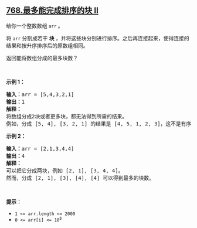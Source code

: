 ## [768.最多能完成排序的块 II](https://leetcode.cn/problems/max-chunks-to-make-sorted-ii/)
<p>给你一个整数数组 <code>arr</code> 。</p>

<p>将 <code>arr</code> 分割成若干 <strong>块</strong> ，并将这些块分别进行排序。之后再连接起来，使得连接的结果和按升序排序后的原数组相同。</p>

<p>返回能将数组分成的最多块数？</p>
&nbsp;

<p><strong class="example">示例 1：</strong></p>

<pre>
<strong>输入：</strong>arr = [5,4,3,2,1]
<strong>输出：</strong>1
<strong>解释：</strong>
将数组分成2块或者更多块，都无法得到所需的结果。 
例如，分成 [5, 4], [3, 2, 1] 的结果是 [4, 5, 1, 2, 3]，这不是有序的数组。 
</pre>

<p><strong class="example">示例 2：</strong></p>

<pre>
<strong>输入：</strong>arr = [2,1,3,4,4]
<strong>输出：</strong>4
<strong>解释：</strong>
可以把它分成两块，例如 [2, 1], [3, 4, 4]。 
然而，分成 [2, 1], [3], [4], [4] 可以得到最多的块数。 
</pre>

<p>&nbsp;</p>

<p><strong>提示：</strong></p>

<ul>
	<li><code>1 &lt;= arr.length &lt;= 2000</code></li>
	<li><code>0 &lt;= arr[i] &lt;= 10<sup>8</sup></code></li>
</ul>

